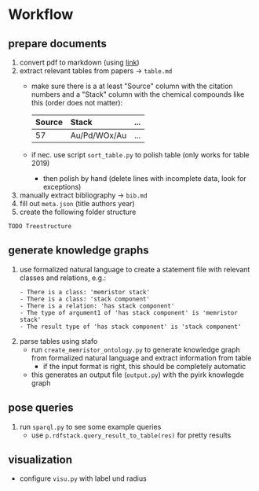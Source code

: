 # Workflow
## prepare documents
1. convert pdf to markdown (using [link](https://github.com/VikParuchuri/marker))
1. extract relevant tables from papers -> `table.md`
    - make sure there is a at least "Source" column with the citation numbers and a "Stack" column with the chemical compounds like this (order does not matter):

        | Source | Stack          | ...  |
        |:-------|:---------------|:-----|
        | 57     | Au/Pd/WOx/Au   | ...  |

    - if nec. use script `sort_table.py` to polish table (only works for table 2019)
        - then polish by hand (delete lines with incomplete data, look for exceptions)
1. manually extract bibliography -> `bib.md`
1. fill out `meta.json` (title authors year)
1. create the following folder structure
````
TODO Treestructure
````
## generate knowledge graphs
1. use formalized natural language to create a statement file with relevant classes and relations, e.g.:
    ```
    - There is a class: 'memristor stack'
    - There is a class: 'stack component'
    - There is a relation: 'has stack component'
    - The type of argument1 of 'has stack component' is 'memristor stack'
    - The result type of 'has stack component' is 'stack component'
    ```
1. parse tables using stafo
    - run `create_memristor_ontology.py` to generate knowledge graph from formalized natural language and extract information from table
        - if the input format is right, this should be completely automatic
    - this generates an output file (`output.py`) with the pyirk knowlegde graph
## pose queries
1. run `sparql.py` to see some example queries
    - use `p.rdfstack.query_result_to_table(res)` for pretty results

## visualization
- configure `visu.py` with label und radius